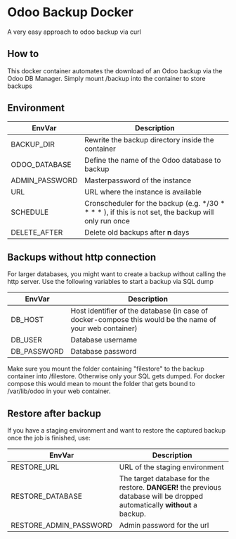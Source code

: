 # Odoo Backup Docker

A very easy approach to odoo backup via curl

## How to

This docker container automates the download of an Odoo backup via the Odoo DB Manager. Simply mount /backup into the container to store backups

## Environment

| EnvVar | Description |
| --- | --- |
| BACKUP_DIR | Rewrite the backup directory inside the container |
| ODOO_DATABASE | Define the name of the Odoo database to backup |
| ADMIN_PASSWORD | Masterpassword of the instance  |
| URL | URL where the instance is available |
| SCHEDULE | Cronscheduler for the backup (e.g. */30 * * * * ), if this is not set, the backup will only run once |
| DELETE_AFTER | Delete old backups after **n** days |

## Backups without http connection
For larger databases, you might want to create a backup without calling the http server.
Use the following variables to start a backup via SQL dump

| EnvVar | Description |
| --- | --- |
| DB_HOST | Host identifier of the database (in case of docker-compose this would be the name of your web container) |
| DB_USER | Database username |
| DB_PASSWORD | Database password |

Make sure you mount the folder containing "filestore" to the backup container into /filestore. Otherwise only your SQL gets dumped.
For docker compose this would mean to mount the folder that gets bound to /var/lib/odoo in your web container.

## Restore after backup
If you have a staging environment and want to restore the captured backup once the job is finished, use:

| EnvVar | Description |
| --- | --- |
| RESTORE_URL | URL of the staging environment |
| RESTORE_DATABASE | The target database for the restore. **DANGER!** the previous database will be dropped automatically **without** a backup. |
| RESTORE_ADMIN_PASSWORD | Admin password for the url |
